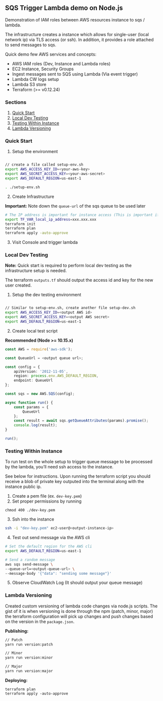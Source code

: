 ## SQS Trigger Lambda demo on Node.js


Demonstration of IAM roles between AWS resources instance to sqs / lambda. 


The infrastructure creates a instance which allows for single-user (local network ip) via TLS access (or ssh).
In addition, it provides a role attached to send messages to sqs.


Quick demo few AWS services and concepts: 

- AWS IAM roles (Dev, Instance and Lambda roles)
- EC2 Instance, Security Groups 
- Ingest messages sent to SQS using Lambda (Via event trigger)
- Lambda CW logs setup 
- Lambda S3 store 
- Terraform (>= v0.12.24)

### Sections

1. [Quick Start](#quick-start)  
2. [Local Dev Testing](#local-dev-testing)  
3. [Testing Within Instance](#testing-within-instance)  
3. [Lambda Versioning](#lambda-versioning)  

### Quick Start

1. Setup the environment   
```sh

// create a file called setup-env.sh 
export AWS_ACCESS_KEY_ID=<your-aws-key>
export AWS_SECRET_ACCESS_KEY=<your-aws-secret>
export AWS_DEFAULT_REGION=us-east-1

. ./setup-env.sh
```

2. Create Infrastructure  

**Important:** Note down the `queue-url` of the sqs queue to be used later

```sh
# The IP address is important for instance access (This is important if you want to test with instance)
export TF_VAR_local_ip_address=xxx.xxx.xxx 
terraform init
terraform plan
terraform apply -auto-approve 
```

3. Visit Console and trigger lambda   

### Local Dev Testing 

**Note:** Quick start is required to perform local dev testing as the infrastructure setup is needed.

The terraform `outputs.tf` should output the access id and key for the new user created.

1. Setup the dev testing environment

```sh

// Similar to setup-env.sh, create another file setup-dev.sh
export AWS_ACCESS_KEY_ID=<output AWS id>
export AWS_SECRET_ACCESS_KEY=<output AWS secret>
export AWS_DEFAULT_REGION=us-east-1
```

2. Create local test script 

**Recommended (Node >= 10.15.x)**


```ts
const AWS = require('aws-sdk');

const QueueUrl = <output queue url>;

const config = {
    apiVersion: '2012-11-05',
    region: process.env.AWS_DEFAULT_REGION,
    endpoint: QueueUrl
};

const sqs = new AWS.SQS(config);

async function run() {
    const params = {
        QueueUrl
    };
    const result = await sqs.getQueueAttributes(params).promise();
    console.log(result);
}

run();
```
### Testing Within Instance 

To run test on the whole setup to trigger queue message to be processed by the lambda, you’ll need ssh access to the instance.

See below for instructions. Upon running the terraform script you should receive a blob of private key outputed into the terminal along with the instance public ip.


1. Create a pem file (ex. `dev-key.pem`)
2. Set proper permissions by running  
```
chmod 400 ./dev-key.pem
```
3. Ssh into the instance

```sh
ssh -i "dev-key.pem" ec2-user@<output-instance-ip>
```

4. Test out send message via the AWS cli

```sh
# Set the default region for the AWS cli
export AWS_DEFAULT_REGION=us-east-1

# Send a random message
aws sqs send-message \
--queue-url=<output-queue-url> \
--message-body '{"data": "sending some message"}'
```

5. Observe CloudWatch Log (It should output your queue message)

### Lambda Versioning 

Created custom versioning of lambda code changes via node.js scripts. The gist of it is when versioning is done through the npm (patch, minor, major) the terraform configuration will pick up changes and push changes based on the version in the `package.json`. 


**Publishing:**
```sh
// Patch
yarn run version:patch

// Minor 
yarn run version:minor

// Major 
yarn run version:major
```

**Deploying:**

```
terraform plan
terraform apply -auto-approve 
```

